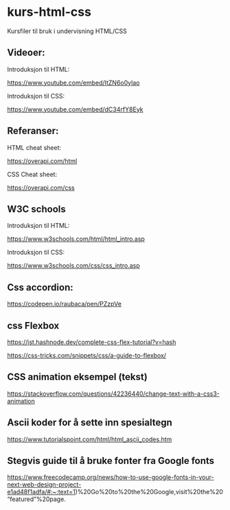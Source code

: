# kurs-html-css
Kursfiler til bruk i undervisning HTML/CSS


## Videoer:

Introduksjon til HTML:

https://www.youtube.com/embed/ItZN6o0ylao

Introduksjon til CSS:

https://www.youtube.com/embed/dC34rfY8Eyk


## Referanser:

HTML cheat sheet:

https://overapi.com/html

CSS Cheat sheet:

https://overapi.com/css


## W3C schools

Introduksjon til HTML:

https://www.w3schools.com/html/html_intro.asp

Introduksjon til CSS:

https://www.w3schools.com/css/css_intro.asp


## Css accordion:

https://codepen.io/raubaca/pen/PZzpVe

## css Flexbox

https://jst.hashnode.dev/complete-css-flex-tutorial?v=hash

https://css-tricks.com/snippets/css/a-guide-to-flexbox/

## CSS animation eksempel (tekst)

https://stackoverflow.com/questions/42236440/change-text-with-a-css3-animation

## Ascii koder for å sette inn spesialtegn

https://www.tutorialspoint.com/html/html_ascii_codes.htm


## Stegvis guide til å bruke fonter fra Google fonts

https://www.freecodecamp.org/news/how-to-use-google-fonts-in-your-next-web-design-project-e1ad48f1adfa/#:~:text=1)%20Go%20to%20the%20Google,visit%20the%20“featured”%20page.

